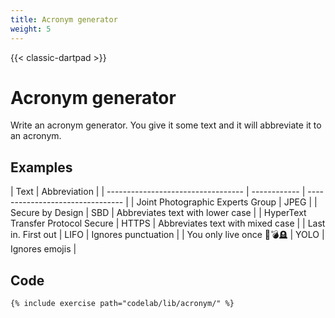 ```yaml
---
title: Acronym generator
weight: 5
---
```


{{< classic-dartpad >}}

# Acronym generator

Write an acronym generator.
You give it some text and it will abbreviate it to an acronym.

## Examples

| Text                               | Abbreviation |
| ---------------------------------- | ------------ | -------------------------------- |
| Joint Photographic Experts Group   | JPEG         |
| Secure by Design                   | SBD          | Abbreviates text with lower case |
| HyperText Transfer Protocol Secure | HTTPS        | Abbreviates text with mixed case |
| Last in. First out                 | LIFO         | Ignores punctuation              |
| You only live once 👶💣🪦          | YOLO         | Ignores emojis                   |

## Code

```run-dartpad:theme-dark:mode-dart:width-100%:height-460px
{% include exercise path="codelab/lib/acronym/" %}
```
